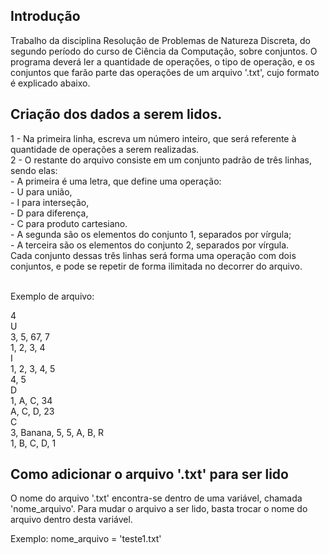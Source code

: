 ## Introdução

Trabalho da disciplina Resolução de Problemas de Natureza Discreta, do segundo período do curso de Ciência da Computação,
sobre conjuntos. O programa deverá ler a quantidade de operações, o tipo de operação, e os conjuntos que farão parte das
operações de um arquivo '.txt', cujo formato é explicado abaixo.

## Criação dos dados a serem lidos.

1 - Na primeira linha, escreva um número inteiro, que será referente à quantidade de operações a serem realizadas.<br>
2 - O restante do arquivo consiste em um conjunto padrão de três linhas, sendo elas:<br>
    - A primeira é uma letra, que define uma operação:<br>
        - U para união, <br>
        - I para interseção, <br>
        - D para diferença, <br>
        - C para produto cartesiano.<br>
    - A segunda são os elementos do conjunto 1, separados por vírgula;<br>
    - A terceira são os elementos do conjunto 2, separados por vírgula.<br>
Cada conjunto dessas três linhas será forma uma operação com dois conjuntos, e pode se repetir de forma ilimitada no decorrer do arquivo.<br><br>

Exemplo de arquivo:<br>

4<br>
U<br>
3, 5, 67, 7<br>
1, 2, 3, 4<br>
I<br>
1, 2, 3, 4, 5<br>
4, 5<br>
D<br>
1, A, C, 34<br>
A, C, D, 23<br>
C<br>
3, Banana, 5, 5, A, B, R<br>
1, B, C, D, 1<br>

## Como adicionar o arquivo '.txt' para ser lido

O nome do arquivo '.txt' encontra-se dentro de uma variável, chamada 'nome_arquivo'. Para mudar o arquivo a ser lido, basta trocar
o nome do arquivo dentro desta variável.

Exemplo:
nome_arquivo = 'teste1.txt'
